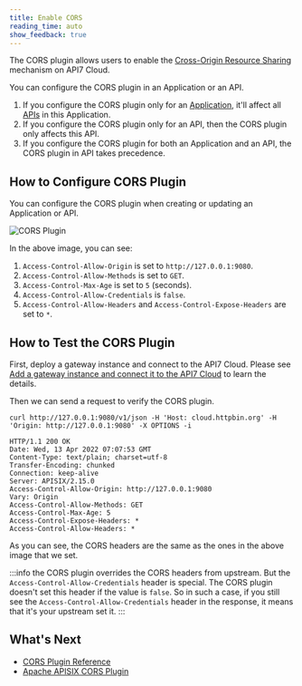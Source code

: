 ```yaml
---
title: Enable CORS
reading_time: auto
show_feedback: true
---
```


The CORS plugin allows users to enable the [Cross-Origin Resource Sharing](https://developer.mozilla.org/en-US/docs/Web/HTTP/CORS) mechanism on API7 Cloud.

You can configure the CORS plugin in an Application or an API.

1. If you configure the CORS plugin only for an [Application](../../concepts/application.md), it'll affect all [APIs](../../concepts/api.md) in this Application.
2. If you configure the CORS plugin only for an API, then the CORS plugin only affects this API.
3. If you configure the CORS plugin for both an Application and an API, the CORS plugin in API takes precedence.

How to Configure CORS Plugin
----------------------------

You can configure the CORS plugin when creating or updating an Application or API.

![CORS Plugin](https://static.apiseven.com/2022/12/30/cors-plugin.png)

In the above image, you can see:

1. `Access-Control-Allow-Origin` is set to `http://127.0.0.1:9080`.
2. `Access-Control-Allow-Methods` is set to `GET`.
3. `Access-Control-Max-Age` is set to `5` (seconds).
4. `Access-Control-Allow-Credentials` is `false`.
5. `Access-Control-Allow-Headers` and `Access-Control-Expose-Headers` are set to `*`.

How to Test the CORS Plugin
---------------------------

First, deploy a gateway instance and connect to the API7 Cloud.
Please see [Add a gateway instance and connect it to the API7 Cloud](../../getting-started/add-gateway-instance.md) to learn the details.

Then we can send a request to verify the CORS plugin.

```shell
curl http://127.0.0.1:9080/v1/json -H 'Host: cloud.httpbin.org' -H 'Origin: http://127.0.0.1:9080' -X OPTIONS -i
```

```shell
HTTP/1.1 200 OK
Date: Wed, 13 Apr 2022 07:07:53 GMT
Content-Type: text/plain; charset=utf-8
Transfer-Encoding: chunked
Connection: keep-alive
Server: APISIX/2.15.0
Access-Control-Allow-Origin: http://127.0.0.1:9080
Vary: Origin
Access-Control-Allow-Methods: GET
Access-Control-Max-Age: 5
Access-Control-Expose-Headers: *
Access-Control-Allow-Headers: *
```

As you can see, the CORS headers are the same as the ones in the above image that we set.

:::info
the CORS plugin overrides the CORS headers from upstream. But the
`Access-Control-Allow-Credentials` header is special. The CORS plugin doesn't
set this header if the value is `false`. So in such a case, if you still see
the `Access-Control-Allow-Credentials` header in the response, it means that
it's your upstream set it.
:::

What's Next
-----------

* [CORS Plugin Reference](../../references/plugins/security/cors.md)
* [Apache APISIX CORS Plugin](https://apisix.apache.org/docs/apisix/next/plugins/cors/)
